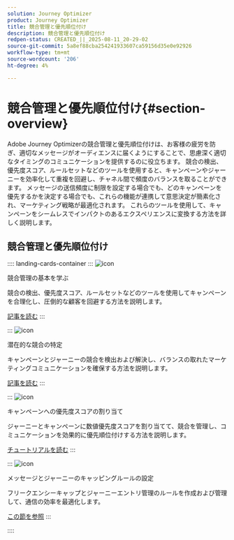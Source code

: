 ```yaml
---
solution: Journey Optimizer
product: Journey Optimizer
title: 競合管理と優先順位付け
description: 競合管理と優先順位付け
redpen-status: CREATED_||_2025-08-11_20-29-02
source-git-commit: 5a8ef88cba254241933607ca59156d35e0e92926
workflow-type: tm+mt
source-wordcount: '206'
ht-degree: 4%

---
```



# 競合管理と優先順位付け{#section-overview}

Adobe Journey Optimizerの競合管理と優先順位付けは、お客様の疲労を防ぎ、適切なメッセージがオーディエンスに届くようにすることで、思慮深く適切なタイミングのコミュニケーションを提供するのに役立ちます。 競合の検出、優先度スコア、ルールセットなどのツールを使用すると、キャンペーンやジャーニーを効率化して重複を回避し、チャネル間で頻度のバランスを取ることができます。 メッセージの送信頻度に制限を設定する場合でも、どのキャンペーンを優先するかを決定する場合でも、これらの機能が連携して意思決定が簡素化され、マーケティング戦略が最適化されます。 これらのツールを使用して、キャンペーンをシームレスでインパクトのあるエクスペリエンスに変換する方法を詳しく説明します。

## 競合管理と優先順位付け

:::: landing-cards-container
:::
![icon](https://cdn.experienceleague.adobe.com/icons/circle-play.svg)

競合管理の基本を学ぶ

競合の検出、優先度スコア、ルールセットなどのツールを使用してキャンペーンを合理化し、圧倒的な顧客を回避する方法を説明します。

[記事を読む](../using/conflict-prioritization/gs-conflict-prioritization.md)
:::

:::
![icon](https://cdn.experienceleague.adobe.com/icons/list-check.svg)

潜在的な競合の特定

キャンペーンとジャーニーの競合を検出および解決し、バランスの取れたマーケティングコミュニケーションを確保する方法を説明します。

[記事を読む](../using/conflict-prioritization/conflicts.md)
:::

:::
![icon](https://cdn.experienceleague.adobe.com/icons/bullseye.svg)

キャンペーンへの優先度スコアの割り当て

ジャーニーとキャンペーンに数値優先度スコアを割り当てて、競合を管理し、コミュニケーションを効果的に優先順位付けする方法を説明します。

[チュートリアルを読む](../using/conflict-prioritization/priority-scores.md)
:::

:::
![icon](https://cdn.experienceleague.adobe.com/icons/gear.svg)

メッセージとジャーニーのキャッピングルールの設定

フリークエンシーキャップとジャーニーエントリ管理のルールを作成および管理して、通信の効率を最適化します。

[この節を参照](capping-rules-landing-page.md)
:::

::::
